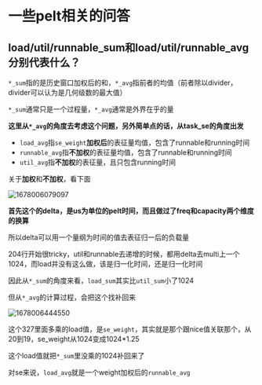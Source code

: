 # 一些pelt相关的问答

## load/util/runnable_sum和load/util/runnable_avg分别代表什么？

`*_sum`指的是历史窗口加权后的和，`*_avg`指前者的均值（前者除以divider，divider可以认为是几何级数的最大值）

`*_sum`通常只是一个过程量，`*_avg`通常是外界在乎的量

**这里从`*_avg`的角度去考虑这个问题，另外简单点的话，从task_se的角度出发**

* `load_avg`指`se_weight`**加权后**的表征量均值，包含了runnable和running时间
* `runnable_avg`指**不加权**的表征量均值，包含了runnable和running时间
* `util_avg`指**不加权**的表征量，且只包含running时间

关于**加权**和**不加权**，看下面

![1678006079097](https://user-images.githubusercontent.com/31315527/222950855-d903a5b5-8021-4f4f-872e-020419a58276.png)

**首先这个的delta，是us为单位的pelt时间，而且做过了freq和capacity两个维度的换算**

所以delta可以用一个量纲为时间的值去表征归一后的负载量

204行开始很tricky，util和runnable去递增的时候，都用delta去multi上一个1024，而load并没有这么做，该是归一化时间，还是归一化时间

因此从`*_sum`的角度来看，`load_sum`其实比`util_sum`小了1024

但从`*_avg`的计算过程，会把这个找补回来

![1678006444550](https://user-images.githubusercontent.com/31315527/222951110-7f21e23f-214c-4a27-b50d-3e1c72cbe5b5.png)

这个327里面多乘的load值，是`se_weight`，其实就是那个跟nice值关联那个，从20到19，se_weight从1024变成1024*1.25

这个load值就把`*_sum`里没乘的1024补回来了

对se来说，`load_avg`就是一个weight加权后的`runnable_avg`




